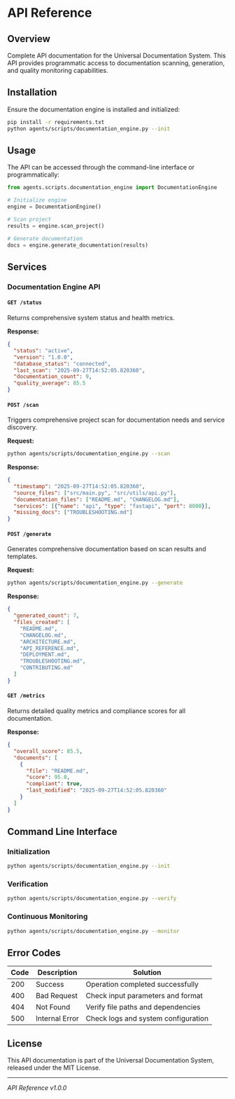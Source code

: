# API Reference

## Overview
Complete API documentation for the Universal Documentation System. This API provides programmatic access to documentation scanning, generation, and quality monitoring capabilities.

## Installation
Ensure the documentation engine is installed and initialized:

```bash
pip install -r requirements.txt
python agents/scripts/documentation_engine.py --init
```

## Usage
The API can be accessed through the command-line interface or programmatically:

```python
from agents.scripts.documentation_engine import DocumentationEngine

# Initialize engine
engine = DocumentationEngine()

# Scan project
results = engine.scan_project()

# Generate documentation
docs = engine.generate_documentation(results)
```

## Services

### Documentation Engine API

#### `GET /status`
Returns comprehensive system status and health metrics.

**Response:**
```json
{
  "status": "active",
  "version": "1.0.0",
  "database_status": "connected",
  "last_scan": "2025-09-27T14:52:05.820360",
  "documentation_count": 9,
  "quality_average": 85.5
}
```

#### `POST /scan`
Triggers comprehensive project scan for documentation needs and service discovery.

**Request:**
```bash
python agents/scripts/documentation_engine.py --scan
```

**Response:**
```json
{
  "timestamp": "2025-09-27T14:52:05.820360",
  "source_files": ["src/main.py", "src/utils/api.py"],
  "documentation_files": ["README.md", "CHANGELOG.md"],
  "services": [{"name": "api", "type": "fastapi", "port": 8000}],
  "missing_docs": ["TROUBLESHOOTING.md"]
}
```

#### `POST /generate`
Generates comprehensive documentation based on scan results and templates.

**Request:**
```bash
python agents/scripts/documentation_engine.py --generate
```

**Response:**
```json
{
  "generated_count": 7,
  "files_created": [
    "README.md",
    "CHANGELOG.md",
    "ARCHITECTURE.md",
    "API_REFERENCE.md",
    "DEPLOYMENT.md",
    "TROUBLESHOOTING.md",
    "CONTRIBUTING.md"
  ]
}
```

#### `GET /metrics`
Returns detailed quality metrics and compliance scores for all documentation.

**Response:**
```json
{
  "overall_score": 85.5,
  "documents": [
    {
      "file": "README.md",
      "score": 95.0,
      "compliant": true,
      "last_modified": "2025-09-27T14:52:05.820360"
    }
  ]
}
```

## Command Line Interface

### Initialization
```bash
python agents/scripts/documentation_engine.py --init
```

### Verification
```bash
python agents/scripts/documentation_engine.py --verify
```

### Continuous Monitoring
```bash
python agents/scripts/documentation_engine.py --monitor
```

## Error Codes

| Code | Description | Solution |
|------|-------------|----------|
| 200  | Success | Operation completed successfully |
| 400  | Bad Request | Check input parameters and format |
| 404  | Not Found | Verify file paths and dependencies |
| 500  | Internal Error | Check logs and system configuration |

## License
This API documentation is part of the Universal Documentation System, released under the MIT License.

---
*API Reference v1.0.0*
